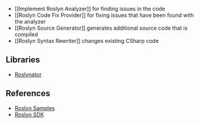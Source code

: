 - [[Implement Roslyn Analyzer]] for finding issues in the code
- [[Roslyn Code Fix Provider]] for fixing issues that have been found with the analyzer
- [[Roslyn Source Generator]] generates additional source code that is compiled
- [[Roslyn Syntax Rewriter]] changes existing CSharp code

## Libraries

- [Roslynator](https://github.com/JosefPihrt/Roslynator)

## References

- [Roslyn Samples](https://github.com/dotnet/roslyn-sdk/tree/main/samples/CSharp)
- [Roslyn SDK](https://github.com/dotnet/roslyn-sdk)